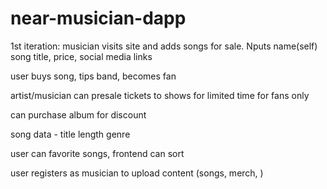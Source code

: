 # near-musician-dapp


1st iteration: musician visits site and adds songs for sale. Nputs name(self) song title, price, social media links

user buys song, tips band,  becomes fan

artist/musician can presale tickets to shows for limited time for fans only

can purchase album for discount

song data - title length genre

user can favorite songs, frontend can sort

user registers as musician to upload content (songs, merch, )
